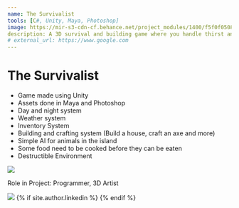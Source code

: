 ```yaml
---
name: The Survivalist
tools: [C#, Unity, Maya, Photoshop]
image: https://mir-s3-cdn-cf.behance.net/project_modules/1400/f5f0f050821951.58da966279916.jpg
description: A 3D survival and building game where you handle thirst and hunger in an island with limited resources before rescue comes. Use the things in the island to aid you in your survival.
# external_url: https://www.google.com
---
```


# The Survivalist

- Game made using Unity
- Assets done in Maya and Photoshop
- Day and night system
- Weather system
- Inventory System
- Building and crafting system (Build a house, craft an axe and more)
- Simple AI for animals in the island
- Some food need to be cooked before they can be eaten
- Destructible Environment


![](https://mir-s3-cdn-cf.behance.net/project_modules/1400/185b8d50821951.5b59611be7fe6.jpg)


Role in Project:
Programmer, 3D Artist

![](https://mir-s3-cdn-cf.behance.net/project_modules/1400/9f1f8d50821951.5b59611be572a.jpg)
  {% if site.author.linkedin %}
  <a class="social linkedin mx-1" href="https://www.linkedin.com/in/{{ site.author.linkedin }}">
    <i class="fab fa-1x fa-linkedin-in"></i>
  </a>
  {% endif %}
<p class="text-center">
<a class ="" href="https://www.behance.net/gallery/50821951/GameThe-Survivalist">
<i class="fab fa-1x fa-behance-square"></i>
<!-- {% include button.html link="https://www.behance.net/gallery/50821951/GameThe-Survivalist" text="More Details" %} -->
<!-- </p> -->